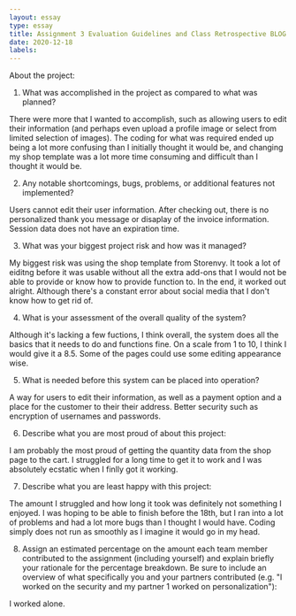 ```yaml
---
layout: essay
type: essay
title: Assignment 3 Evaluation Guidelines and Class Retrospective BLOG
date: 2020-12-18
labels:
---
```


About the project:

1. What was accomplished in the project as compared to what was planned?

There were more that I wanted to accomplish, such as allowing users to edit their information (and perhaps even upload a profile image or select from limited selection of images). The coding for what was required ended up being a lot more confusing than I initially thought it would be, and changing my shop template was a lot more time consuming and difficult than I thought it would be.

2. Any notable shortcomings, bugs, problems, or additional features not implemented?

Users cannot edit their user information. After checking out, there is no personalized thank you message or disaplay of the invoice information. Session data does not have an expiration time.

3. What was your biggest project risk and how was it managed?

My biggest risk was using the shop template from Storenvy. It took a lot of eiditng before it was usable without all the extra add-ons that I would not be able to provide or know how to provide function to. In the end, it worked out alright. Although there's a constant error about social media that I don't know how to get rid of. 

4. What is your assessment of the overall quality of the system?

Although it's lacking a few fuctions, I think overall, the system does all the basics that it needs to do and functions fine. On a scale from 1 to 10, I think I would give it a 8.5. Some of the pages could use some editing appearance wise.

5. What is needed before this system can be placed into operation?

A way for users to edit their information, as well as a payment option and a place for the customer to their their address. Better security such as encryption of usernames and passwords.

6. Describe what you are most proud of about this project:

I am probably the most proud of getting the quantity data from the shop page to the cart. I struggled for a long time to get it to work and I was absolutely ecstatic when I finlly got it working.

7. Describe what you are least happy with this project:

The amount I struggled and how long it took was definitely not something I enjoyed. I was hoping to be able to finish before the 18th, but I ran into a lot of problems and had a lot more bugs than I thought I would have. Coding simply does not run as smoothly as I imagine it would go in my head. 

8. Assign an estimated percentage on the amount each team member contributed to the assignment (including yourself) and explain briefly your rationale for the percentage breakdown. Be sure to include an overview of what specifically you and your partners contributed (e.g. "I worked on the security and my partner 1 worked on personalization"):

I worked alone.
